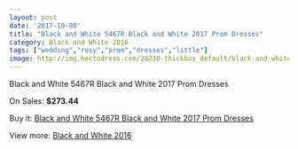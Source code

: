 ```yaml
---
layout: post
date: '2017-10-08'
title: "Black and White 5467R Black and White 2017 Prom Dresses"
category: Black and White 2016
tags: ["wedding","rosy","prom","dresses","little"]
image: http://img.hectodress.com/28230-thickbox_default/black-and-white-5467r-black-and-white-2012-prom-dresses.jpg
---
```

Black and White 5467R Black and White 2017 Prom Dresses

On Sales: **$273.44**
<a href="https://www.hectodress.com/black-and-white-2013/13174-black-and-white-5467r-black-and-white-2012-prom-dresses.html"><amp-img layout="responsive" width="600" height="600" src="//img.hectodress.com/28230-thickbox_default/black-and-white-5467r-black-and-white-2012-prom-dresses.jpg" alt="Black and White 5467R Black and White 2017 Prom Dresses 0" /></a>

Buy it: [Black and White 5467R Black and White 2017 Prom Dresses](https://www.hectodress.com/black-and-white-2013/13174-black-and-white-5467r-black-and-white-2012-prom-dresses.html "Black and White 5467R Black and White 2017 Prom Dresses")

View more: [Black and White 2016](https://www.hectodress.com/206-black-and-white-2013 "Black and White 2016")